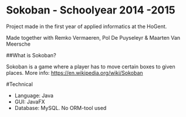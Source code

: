 # Sokoban - Schoolyear 2014 -2015

Project made in the first year of applied informatics at the HoGent.

Made together with Remko Vermaeren, Pol De Puyseleyr & Maarten Van Meersche


##What is Sokoban?

Sokoban is a game where a player has to move certain boxes to given places.
More info: https://en.wikipedia.org/wiki/Sokoban

#Technical

- Language: Java
- GUI: JavaFX
- Database: MySQL. No ORM-tool used
